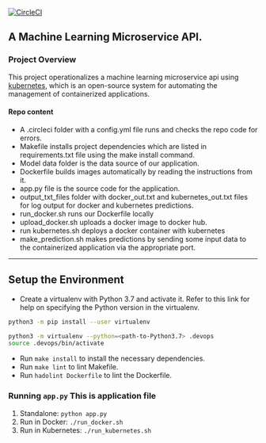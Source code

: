 
[![CircleCI](https://dl.circleci.com/status-badge/img/gh/nenyeonyema/project-ml-microservice-kubernetes/tree/main.svg?style=svg)](https://dl.circleci.com/status-badge/redirect/gh/nenyeonyema/project-ml-microservice-kubernetes/tree/main)

## A Machine Learning Microservice API. 


### Project Overview
This project operationalizes a machine learning microservice api using [kubernetes](https://kubernetes.io/), which is an open-source system for automating the management of containerized applications. 
#### Repo content
* A .circleci folder with a config.yml file runs and checks the repo code for errors.
* Makefile installs project dependencies which are listed in requirements.txt file using the make install command.
* Model data  folder is the data source of our application.
* Dockerfile builds  images automatically by reading the instructions from it. 
* app.py file is the source code for the application.
* output_txt_files folder with docker_out.txt and kubernetes_out.txt files  for log output for docker and kubernetes predictions.
* run_docker.sh runs our Dockerfile locally
* upload_docker.sh uploads a docker image to docker hub.
* run kubernetes.sh deploys a docker container with kubernetes
* make_prediction.sh makes predictions by sending some input data to the containerized application via the appropriate port.

---

## Setup the Environment

* Create a virtualenv with Python 3.7 and activate it. Refer to this link for help on specifying the Python version in the virtualenv. 
```bash
python3 -m pip install --user virtualenv

python3 -m virtualenv --python=<path-to-Python3.7> .devops
source .devops/bin/activate
```
* Run `make install` to install the necessary dependencies.
* Run `make lint` to lint Makefile.
* Run `hadolint Dockerfile` to lint the Dockerfile.

### Running `app.py` This is application file

1. Standalone:  `python app.py`
2. Run in Docker:  `./run_docker.sh`
3. Run in Kubernetes:  `./run_kubernetes.sh`

